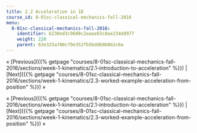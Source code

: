 ```yaml
---
title: 2.2 Acceleration in 1D
course_id: 8-01sc-classical-mechanics-fall-2016
menu:
  8-01sc-classical-mechanics-fall-2016:
    identifier: b230ed3c9600c2eaae03c8ae234dd977
    weight: 220
    parent: 63e325a780c79e352fb5bddb9b8b2c6a
---
```

« [Previous]({{% getpage "courses/8-01sc-classical-mechanics-fall-2016/sections/week-1-kinematics/2.1-introduction-to-acceleration" %}}) | [Next]({{% getpage "courses/8-01sc-classical-mechanics-fall-2016/sections/week-1-kinematics/2.3-worked-example-acceleration-from-position" %}}) »

« [Previous]({{% getpage "courses/8-01sc-classical-mechanics-fall-2016/sections/week-1-kinematics/2.1-introduction-to-acceleration" %}}) | [Next]({{% getpage "courses/8-01sc-classical-mechanics-fall-2016/sections/week-1-kinematics/2.3-worked-example-acceleration-from-position" %}}) »